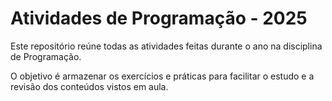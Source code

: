 # Atividades de Programação - 2025

Este repositório reúne todas as atividades feitas durante o ano na disciplina de Programação.

O objetivo é armazenar os exercícios e práticas para facilitar o estudo e a revisão dos conteúdos vistos em aula.
